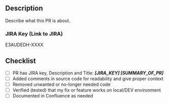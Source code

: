 ## Description
Describe what this PR is about.
 
### JIRA Key (Link to JIRA)
E3AUDEDH-XXXX
 
## Checklist
- [ ] PR has JIRA key, Description and Title: ***[JIRA_KEY] [SUMMARY_OF_PR]***
- [ ] Added comments in source code for readability and give proper context
- [ ] Removed unwanted or no-longer needed code
- [ ] Verified (tested) that my fix or feature works on local/DEV environment
- [ ] Documented in Confluence as needed
